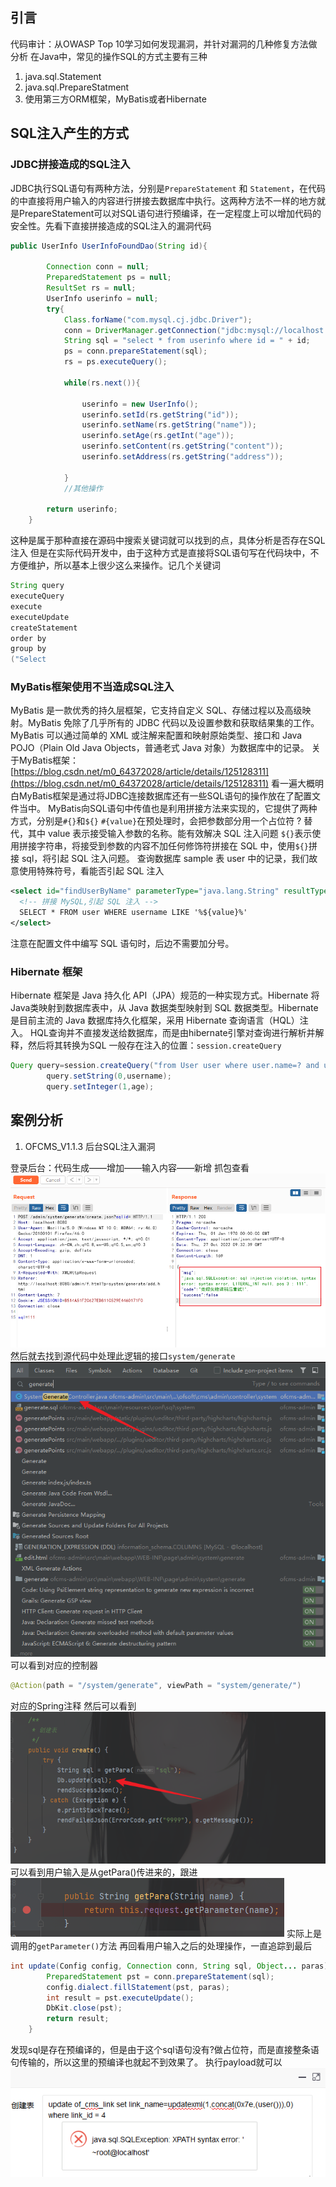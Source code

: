 ## 引言

代码审计：从OWASP Top 10学习如何发现漏洞，并针对漏洞的几种修复方法做分析
在Java中，常见的操作SQL的方式主要有三种

1. java.sql.Statement
2. java.sql.PrepareStatment
3. 使用第三方ORM框架，MyBatis或者Hibernate

## SQL注入产生的方式

### JDBC拼接造成的SQL注入
JDBC执行SQL语句有两种方法，分别是`PrepareStatement` 和 `Statement`，在代码的中直接将用户输入的内容进行拼接去数据库中执行。这两种方法不一样的地方就是PrepareStatement可以对SQL语句进行预编译，在一定程度上可以增加代码的安全性。先看下直接拼接造成的SQL注入的漏洞代码
```java
public UserInfo UserInfoFoundDao(String id){

        Connection conn = null;
        PreparedStatement ps = null;
        ResultSet rs = null;
        UserInfo userinfo = null;
        try{
            Class.forName("com.mysql.cj.jdbc.Driver");
            conn = DriverManager.getConnection("jdbc:mysql://localhost:3306/sec_sql?useUnicode=true&characterEncoding=UTF-8&useSSL=false&serverTimezone=UTC","root","123456");
            String sql = "select * from userinfo where id = " + id;
            ps = conn.prepareStatement(sql);
            rs = ps.executeQuery();

            while(rs.next()){

                userinfo = new UserInfo();
                userinfo.setId(rs.getString("id"));
                userinfo.setName(rs.getString("name"));
                userinfo.setAge(rs.getInt("age"));
                userinfo.setContent(rs.getString("content"));
                userinfo.setAddress(rs.getString("address"));

            }
            //其他操作

        return userinfo;
    }
```
这种是属于那种直接在源码中搜索关键词就可以找到的点，具体分析是否存在SQL注入
但是在实际代码开发中，由于这种方式是直接将SQL语句写在代码块中，不方便维护，所以基本上很少这么来操作。记几个关键词
```java
String query
executeQuery
execute
executeUpdate
createStatement
order by    
group by 
("Select
```
### MyBatis框架使用不当造成SQL注入
MyBatis 是一款优秀的持久层框架，它支持自定义 SQL、存储过程以及高级映射。MyBatis 免除了几乎所有的 JDBC 代码以及设置参数和获取结果集的工作。MyBatis 可以通过简单的 XML 或注解来配置和映射原始类型、接口和 Java POJO（Plain Old Java Objects，普通老式 Java 对象）为数据库中的记录。
关于MyBatis框架：[https://blog.csdn.net/m0_64372028/article/details/125128311](https://blog.csdn.net/m0_64372028/article/details/125128311)
看一遍大概明白MyBatis框架是通过将JDBC连接数据库还有一些SQL语句的操作放在了配置文件当中。
MyBatis向SQL语句中传值也是利用拼接方法来实现的，它提供了两种方式，分别是`#{}`和`${}`
`#{value}`在预处理时，会把参数部分用一个占位符 ? 替代，其中 value 表示接受输入参数的名称。能有效解决 SQL 注入问题
`${}`表示使用拼接字符串，将接受到参数的内容不加任何修饰符拼接在 SQL 中，使用`${}`拼接 sql，将引起 SQL 注入问题。
查询数据库 sample 表 user 中的记录，我们故意使用特殊符号，看能否引起 SQL 注入

```xml
<select id="findUserByName" parameterType="java.lang.String" resultType="cn.itcast.mybatis.po.User">
  <!-- 拼接 MySQL,引起 SQL 注入 -->
  SELECT * FROM user WHERE username LIKE '%${value}%'
</select>

```
注意在配置文件中编写 SQL 语句时，后边不需要加分号。
### Hibernate 框架
Hibernate 框架是 Java 持久化 API（JPA）规范的一种实现方式。Hibernate 将 Java类映射到数据库表中，从 Java 数据类型映射到 SQL 数据类型。Hibernate 是目前主流的 Java 数据库持久化框架，采用 Hibernate 查询语言（HQL）注入。
HQL查询并不直接发送给数据库，而是由hibernate引擎对查询进行解析并解释，然后将其转换为SQL
一般存在注入的位置：`session.createQuery`
```java
Query query=session.createQuery("from User user where user.name=? and user:userage=? "); 
		query.setString(0,username); 
		query.setInteger(1,age);
```
## 案例分析

1. OFCMS_V1.1.3 后台SQL注入漏洞

登录后台：代码生成——增加——输入内容——新增
抓包查看
![image.png](img/1.png)
然后就去找到源代码中处理此逻辑的接口`system/generate`
![image.png](img/2.png)
可以看到对应的控制器

```java
@Action(path = "/system/generate", viewPath = "system/generate/")
```
对应的Spring注释
然后可以看到
![image.png](img/3.png)
可以看到用户输入是从getPara()传进来的，跟进
![image.png](img/4.png)
实际上是调用的`getParameter()`方法
再回看用户输入之后的处理操作，一直追踪到最后

```java
int update(Config config, Connection conn, String sql, Object... paras) throws SQLException {
        PreparedStatement pst = conn.prepareStatement(sql);
        config.dialect.fillStatement(pst, paras);
        int result = pst.executeUpdate();
        DbKit.close(pst);
        return result;
    }
```
发现sql是存在预编译的，但是由于这个sql语句没有?做占位符，而是直接整条语句传输的，所以这里的预编译也就起不到效果了。
执行payload就可以
![image.png](img/5.png)


